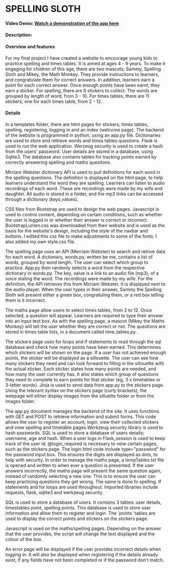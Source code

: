 # SPELLING SLOTH
#### Video Demo:  <a href="https://www.youtube.com/watch?v=QCqkPZuwhIU" target="_blank">Watch a demonstration of the app here</a>
#### Description:

#### Overview and features

For my final project I have created a website to encourage young kids to practice spelling and times tables. It is aimed at ages 4 - 9 years. To make it engaging for children of this age, there are two mascots; Sammy, Spelling Sloth and Mikey, the Math Monkey. They provide instructions to learners, and congratulate them for correct answers. In addition, learners earn a point for each correct answer. Once enough points have been earnt, they earn a sticker. For spelling, there are 8 stickers to collect. The words are grouped by length of word, from 3 - 10. For times tables, there are 11 stickers, one for each times table, from 2 - 12.

#### Details

In a templates folder, there are html pages for stickers, times tables, spelling, registering, logging in and an index (welcome page). The backend of the website is programmed in python, using an app.py file. Dictionaries are used to store and retireve words and times tables questions. Flask is used to run the web application. Werzeug security is used to create a hash from the users' password. User details are stored in a database, using Sqlite3. The database also contains tables for tracking points earned by correctly answering spelling and maths quesitons. 

Mirriam Webster dictionary API is used to pull definitions for each word in the spelling questions. The definition is displayed on the html page, to help learners understand the word they are spelling. Learners can listen to audio recordings of each word. These are recordings were made by my wife and daughter. All audio is stored in a folder, and the mp3 links can be accessed through a dictionary (keys,values).

CSS files from Bootstrap are used to design the web pages. Javascript is used to control content, depending on certain conditions, such as whether the user is logged in or whether their answer is correct or incorrect. BootstrapLumen.css was downloaded from their website and is used as the basis for the website's design, including the style of the navbar and buttons. I edited this css file to make adjustments to some of the fonts. I also added my own style.css file. 

The spelling page uses an API (Merriam Webster) to search and retrive data for each word. A dictionary, words.py, written be me, contains a list of words, grouped by word length. The user can select which group to practice. App.py then randonly selects a word from the respective dictionary in words.py. The key, value is a link to an audio file (mp3), of a voice stating the word. The recordings were made by my wife. For the definition, the API retrieves this from Mirriam Webster. It is displayed next to the audio player. When the user types in their answer, Sammy the Spelling Sloth will present either a green box, congratuling them, or a red box telling them is it incorrect.

The maths page allow users to select times tables, from 2 to 12. Once selected, a question will appear. Learners are required to type their answer into an input text box. As with the spelling page, a mascot (Mikey the Maths Monkey) will tell the user whether they are correct or not. The questions are stored in times table lists, in a document called time_tables.py.

The stickers page uses for loops and if statements to read through the sql database and check how many points have been earned. This determines which stickers will be shown on the page. If a user has not achieved enough points, the sticker will be displayed as a sillouette. The user can see how many stickers they need and can look forward to filling in the sillouette with the actual sticker. Each sticker states how many points are needed, and how many the user currently has. It also states which group of questions they need to complete to earn points for that sticker (eg, 3 x timetables or 3-letter words).
Jinja is used to send data from app.py to the stickers page. Using the relevant syntax on the stickers page (curly brackets), the webpage will either display images from the silluette folder or from the images folder.

The app.py document manages the backend of the site. It uses functions with GET and POST to retrieve information and submit forms. This code allows the user to register an account, login, view their collected stickers and view spelling and timetable pages.Werkzeug security library is used to hash passwords. SQL is used to store a database of users details; username, age and hash. When a user logs in Flask_session is used to  keep track of the user id. @login_required is necessary to veiw certain pages, such as the stickers page. The login.html code include type="password" for the password input box. This ensures the digits are displayed as dots, to help with security. 
In order to manage the maths page, a tempTables.txt file is opened and written to when ever a question is presented. If the user answers incorrectly, the maths page will present the same question again, instead of randomly selecting a new one. This is to ensure the user can keep practicing questions they get wrong. The same is done fo spelling.
If statements and for loops are used throughout.
Imported libraries include requests, flask, sqlite3 and werkzeug security. 

SQL is used to store a database of users. It contains 3 tables: user details, timestables point, spelling points. This database is used to store user information and allow them to register and login. The 'points' tables are used to display the correct points and stickers on the stickers page. 

Javascript is used on the maths/spelling pages. Depending on the answer that the user provides, the script will change the text displayed and the colour of the box.

An error page will be displayed if the user provides incorrect details when logging in. It will also be displayed when registering if the details already exist, if any fields have not been completed or if the password don't match.




